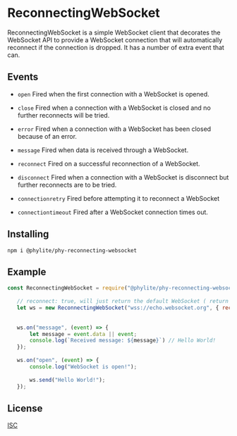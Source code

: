 # ReconnectingWebSocket

 ReconnectingWebSocket is a simple WebSocket client that decorates the WebSocket API to provide a WebSocket connection that will automatically reconnect if the connection is dropped.
 It has a number of extra event that can.
 
 ## Events
 
  * ``open`` Fired when the first connection with a WebSocket is opened.
  
  * ``close`` Fired when a connection with a WebSocket is closed and no further reconnects will be tried.
  
  * ``error`` Fired when a connection with a WebSocket has been closed because of an error.
  
  * ``message`` Fired when data is received through a WebSocket.
  
  * ``reconnect`` Fired on a successful reconnection of a WebSocket.
  
  * ``disconnect`` Fired when a connection with a WebSocket is disconnect but further reconnects are to be tried.
  
  * ``connectionretry`` Fired before attempting it to reconnect a WebSocket
  
  * ``connectiontimeout`` Fired after a WebSocket connection times out.

 ## Installing
 
 ```npm i @phylite/phy-reconnecting-websocket```
 
  ## Example
  
  ```js
const ReconnectingWebSocket = require("@phylite/phy-reconnecting-websocket");
     
     // reconnect: true, will just return the default WebSocket ( return new  WebSocket(...) )
     let ws = new ReconnectingWebSocket("wss://echo.websocket.org", { reconnect: true });
     
     
     ws.on("message", (event) => {
         let message = event.data || event;
         console.log(`Received message: ${message}`) // Hello World!
     });
     
     ws.on("open", (event) => {
         console.log("WebSocket is open!");
     
         ws.send("Hello World!");
     });
```
  
  ## License
  
  [ISC](LICENSE.txt)
